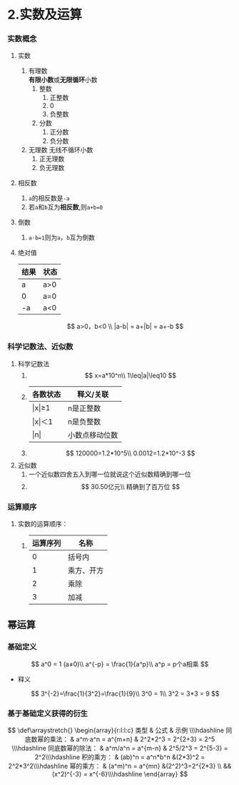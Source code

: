 # 2.实数及运算

### 实数概念

1. 实数
   1. 有理数\
      **有限小数**或**无限循环**小数
      1. 整数
         1. 正整数
         2. 0
         3. 负整数
      2. 分数
         1. 正分数
         2. 负分数
   2. 无理数 无线不循环小数
      1. 正无理数
      2. 负无理数
2. 相反数
   1. `a`的相反数是`-a`
   2. 若`a`和`b`互为**相反数**,则`a+b=0`
3. 倒数
   1. `a·b=1`则为`a`，`b`互为倒数
4.  绝对值

    | 结果 | 状态  |
    | -- | --- |
    | a  | a>0 |
    | 0  | a=0 |
    | -a | a<0 |

    $$
    a>0，b<0 \\ |a-b| = a+|b| = a+-b
    $$

### 科学记数法、近似数

1. 科学记数法
   1. $$
      x=a*10^n\\ 1\leq|a|\leq10
      $$
   2. | 各数状态    | 释义/关联   |
      | ------- | ------- |
      | \|x\|≥1 | n是正整数   |
      | \|x\|＜1 | n是负整数   |
      | \|n\|   | 小数点移动位数 |
   3. $$
      120000=1.2*10^5\\ 0.0012=1.2*10^-3
      $$
2. 近似数
   1. 一个近似数四舍五入到哪一位就说这个近似数精确到哪一位
   2. $$
      30.50亿元\\ 精确到了百万位
      $$

### 运算顺序

1. 实数的运算顺序：
   1. | 运算序列 | 名称    |
      | ---- | ----- |
      | 0    | 括号内   |
      | 1    | 乘方、开方 |
      | 2    | 乘除    |
      | 3    | 加减    |

## 幂运算

### 基础定义

$$
a^0 = 1 (a≠0)\\ a^{-p} = \frac{1}{a^p}\\ a^p = p个a相乘
$$

*   释义

    $$
    3^{-2}=\frac{1}{3^2}=\frac{1}{9}\\ 3^0 = 1\\ 3^2 = 3*3 = 9
    $$

### 基于基础定义获得的衍生

$$
\def\arraystretch{} \begin{array}{r:l:l:c} 类型 & 公式 & 示例 \\\hdashline 同底数幂的乘法： & a^m·a^n = a^{m+n} & 2^2*2^3 = 2^{2+3} = 2^5 \\\hdashline 同底数幂的除法： & a^m/a^n = a^{m-n} & 2^5/2^3 = 2^{5-3} = 2^2\\\hdashline 积的乘方： & (ab)^n = a^n*b^n &(2*3)^2 = 2^2*3^2\\\hdashline 幂的乘方： & (a^m)^n = a^{mn} &(2^2)^3=2^{2*3} \\ &&(x^2)^{-3} = x^{-6}\\\hdashline \end{array}
$$

